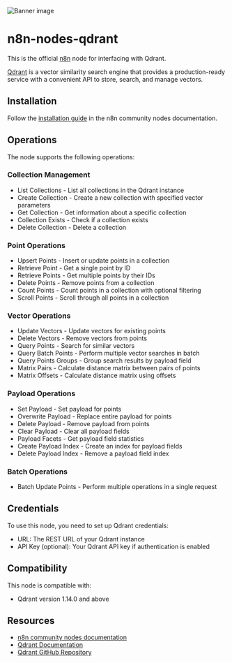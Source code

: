 ![Banner image](https://user-images.githubusercontent.com/10284570/173569848-c624317f-42b1-45a6-ab09-f0ea3c247648.png)

# n8n-nodes-qdrant

This is the official [n8n](https://n8n.io/) node for interfacing with Qdrant.

[Qdrant](http://qdrant.tech) is a vector similarity search engine that provides a production-ready service with a convenient API to store, search, and manage vectors.

## Installation

Follow the [installation guide](https://docs.n8n.io/integrations/community-nodes/installation/) in the n8n community nodes documentation.

## Operations

The node supports the following operations:

### Collection Management

- List Collections - List all collections in the Qdrant instance
- Create Collection - Create a new collection with specified vector parameters
- Get Collection - Get information about a specific collection
- Collection Exists - Check if a collection exists
- Delete Collection - Delete a collection

### Point Operations

- Upsert Points - Insert or update points in a collection
- Retrieve Point - Get a single point by ID
- Retrieve Points - Get multiple points by their IDs
- Delete Points - Remove points from a collection
- Count Points - Count points in a collection with optional filtering
- Scroll Points - Scroll through all points in a collection

### Vector Operations

- Update Vectors - Update vectors for existing points
- Delete Vectors - Remove vectors from points
- Query Points - Search for similar vectors
- Query Batch Points - Perform multiple vector searches in batch
- Query Points Groups - Group search results by payload field
- Matrix Pairs - Calculate distance matrix between pairs of points
- Matrix Offsets - Calculate distance matrix using offsets

### Payload Operations

- Set Payload - Set payload for points
- Overwrite Payload - Replace entire payload for points
- Delete Payload - Remove payload from points
- Clear Payload - Clear all payload fields
- Payload Facets - Get payload field statistics
- Create Payload Index - Create an index for payload fields
- Delete Payload Index - Remove a payload field index

### Batch Operations

- Batch Update Points - Perform multiple operations in a single request

## Credentials

To use this node, you need to set up Qdrant credentials:

- URL: The REST URL of your Qdrant instance
- API Key (optional): Your Qdrant API key if authentication is enabled

## Compatibility

This node is compatible with:

- Qdrant version 1.14.0 and above

## Resources

- [n8n community nodes documentation](https://docs.n8n.io/integrations/community-nodes/)
- [Qdrant Documentation](https://qdrant.tech/documentation/)
- [Qdrant GitHub Repository](https://github.com/qdrant/qdrant)

